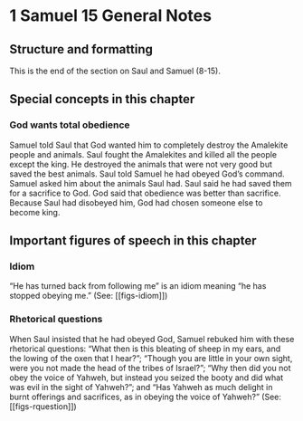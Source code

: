 # 1 Samuel 15 General Notes
## Structure and formatting

This is the end of the section on Saul and Samuel (8-15).

## Special concepts in this chapter

### God wants total obedience
Samuel told Saul that God wanted him to completely destroy the Amalekite people and animals. Saul fought the Amalekites and killed all the people except the king. He destroyed the animals that were not very good but saved the best animals. Saul told Samuel he had obeyed God’s command. Samuel asked him about the animals Saul had. Saul said he had saved them for a sacrifice to God. God said that obedience was better than sacrifice. Because Saul had disobeyed him, God had chosen someone else to become king.

## Important figures of speech in this chapter

### Idiom
“He has turned back from following me” is an idiom meaning “he has stopped obeying me.” (See: [[figs-idiom]])

### Rhetorical questions
When Saul insisted that he had obeyed God, Samuel rebuked him with these rhetorical questions: “What then is this bleating of sheep in my ears, and the lowing of the oxen that I hear?”; “Though you are little in your own sight, were you not made the head of the tribes of Israel?”; “Why then did you not obey the voice of Yahweh, but instead you seized the booty and did what was evil in the sight of Yahweh?”; and “Has Yahweh as much delight in burnt offerings and sacrifices, as in obeying the voice of Yahweh?” (See: [[figs-rquestion]])